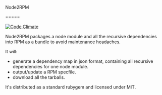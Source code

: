 Node2RPM

=====

[![Code Climate](https://codeclimate.com/github/marguerite/rubygem-node2rpm/badges/gpa.svg)](https://codeclimate.com/github/marguerite/rubygem-node2rpm)

Node2RPM packages a node module and all the recursive dependencies into RPM as a bundle to avoid maintenance headaches.

It will:

* generate a dependency map in json format, containing all recursive dependencies for one node module.
* output/update a RPM specfile.
* download all the tarballs.

It's distributed as a standard rubygem and licensed under MIT.
